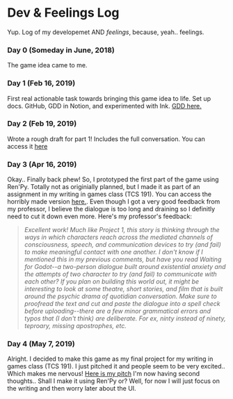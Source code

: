 # Dev & Feelings Log

Yup. Log of my developemet AND _feelings_, because, yeah.. feelings. 

### Day 0 (Someday in June, 2018) 
The game idea came to me.

### Day 1 (Feb 16, 2019) 
First real actionable task towards bringing this game idea to life. Set up docs. GitHub, GDD in Notion, and experimented with Ink. [GDD here.](https://www.notion.so/bmmashat/The-Day-I-Opened-The-Fridge-Game-69d833d91b7f473e9475f9eceaeb8a05)

### Day 2 (Feb 19, 2019)
Wrote a rough draft for part 1! Includes the full conversation. You can access it [here](https://docs.google.com/spreadsheets/d/16gAga-8uIu6R6mer9m4d9gmwYIOU6H50HAn1Ma33y58/edit#gid=1559134232)

### Day 3 (Apr 16, 2019) 
Okay.. Finally back phew! So, I prototyped the first part of the game using Ren'Py. Totally not as originially planned, but I made it as part of an assignment in my writing in games class (TCS 191). You can access the horribly made version [here.](https://bmmashat.itch.io/the-day-i-opened-the-fridge). Even though I got a very good feedback from my professor, I believe the dialogue is too long and draining so I definitly need to cut it down even more. Here's my professor's feedback: 
> _Excellent work! Much like Project 1, this story is thinking through the ways in which characters reach across the mediated channels of consciousness, speech, and communication devices to try (and fail) to make meaningful contact with one another. I don't know if I mentioned this in my previous comments, but have you read Waiting for Godot--a two-person dialogue built around existential anxiety and the attempts of two character to try (and fail) to communicate with each other? If you plan on building this world out, it might be interesting to look at some theatre, short stories, and film that is built around the psychic drama of quotidian conversation. Make sure to proofread the text and cut and paste the dialogue into a spell check before uploading--there are a few minor grammatical errors and typos that (I don't think) are deliberate. For ex, ninty instead of ninety, teproary, missing apostrophes, etc._

### Day 4 (May 7, 2019) 
Alright. I decided to make this game as my final project for my writing in games class (TCS 191). I just pitched it and people seem to be very excited.. Which makes me nervous! [Here is my pitch](https://docs.google.com/presentation/d/1YInIJs9fiFnqte8Hz3Ug0oyNnVhcQ6Ftg02fu3GRNAI/edit?usp=sharing)
I'm now having second thoughts.. Shall I make it using Ren'Py or? Well, for now I will just focus on the writing and then worry later about the UI. 
